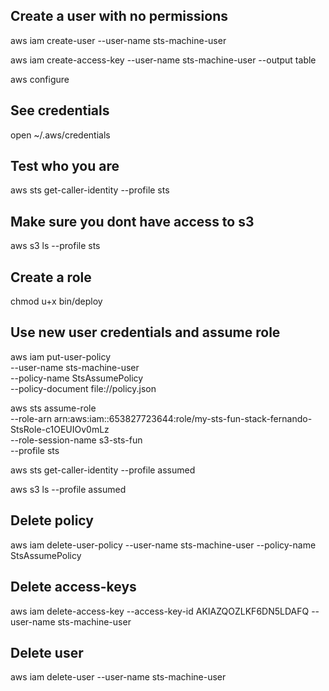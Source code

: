 ## Create a user with no permissions

aws iam create-user --user-name sts-machine-user

aws iam create-access-key --user-name sts-machine-user --output table

aws configure

## See credentials

open ~/.aws/credentials

## Test who you are

aws sts get-caller-identity --profile sts

## Make sure you dont have access to s3

aws s3 ls --profile sts

## Create a role

chmod u+x bin/deploy

## Use new user credentials and assume role

aws iam put-user-policy \
--user-name sts-machine-user \
--policy-name StsAssumePolicy \
--policy-document file://policy.json

aws sts assume-role \
--role-arn arn:aws:iam::653827723644:role/my-sts-fun-stack-fernando-StsRole-c1OEUIOv0mLz \
--role-session-name s3-sts-fun \
--profile sts

aws sts get-caller-identity --profile assumed

aws s3 ls --profile assumed

## Delete policy

aws iam delete-user-policy --user-name sts-machine-user --policy-name StsAssumePolicy

## Delete access-keys

aws iam delete-access-key --access-key-id AKIAZQOZLKF6DN5LDAFQ --user-name sts-machine-user

## Delete user

aws iam delete-user --user-name sts-machine-user
